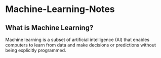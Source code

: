 # Machine-Learning-Notes
## What is Machine Learning?
Machine learning is a subset of artificial intelligence (AI) that enables computers to learn from data and make decisions or predictions without being explicitly programmed.

